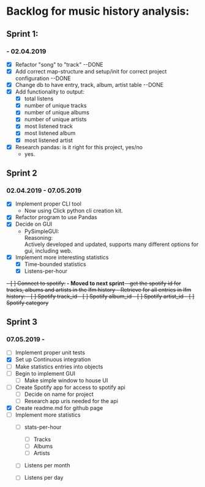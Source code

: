 # Backlog for music history analysis:


## Sprint 1:
### - 02.04.2019
- [x] Refactor "song" to "track" --DONE
- [x] Add correct map-structure and setup/init for correct project configuration --DONE
- [x] Change db to have entry, track, album, artist table --DONE
- [x] Add functionality to output:
    - [x] total listens
    - [x] number of unique tracks
    - [x] number of unique albums
    - [x] number of unique artists
    - [x] most listened track
    - [x] most listened album
    - [x] most listened artist
- [x] Research pandas: is it right for this project, yes/no
    - yes.
    
## Sprint 2
### 02.04.2019 - 07.05.2019
- [x] Implement proper CLI tool
    - Now using Click python cli creation kit.
- [x] Refactor program to use Pandas
- [x] Decide on GUI 
    - PySimpleGUI:<br>
    Reasoning:<br>
    Actively developed and updated, supports many different options for gui, including web.
- [x] Implement more interesting statistics
    - [x] Time-bounded statistics
    - [x] Listens-per-hour
<s>
- [ ] Connect to spotify:</s><b> - Moved to next sprint</b><s>
    - get the spotify id for tracks, albums and artists in the lfm history
    - Retrieve for all entries in lfm history:
        - [ ] Spotify track_id
        - [ ] Spotify album_id
        - [ ] Spotify artist_id
        - [ ] Spotify category
</s> 

## Sprint 3
### 07.05.2019 - 
- [ ] Implement proper unit tests
- [x] Set up Continuous integration
- [ ] Make statistics entries into objects
- [ ] Begin to implement GUI
    - [ ] Make simple window to house UI
- [ ] Create Spotify app for access to spotify api
    - [ ] Decide on name for project
    - [ ] Research app uris needed for the api
- [x] Create readme.md for github page
- [ ] Implement more statistics
    - [ ] stats-per-hour
        - [ ] Tracks
        - [ ] Albums
        - [ ] Artists
    - [ ] Listens per month
    - [ ] Listens per day

